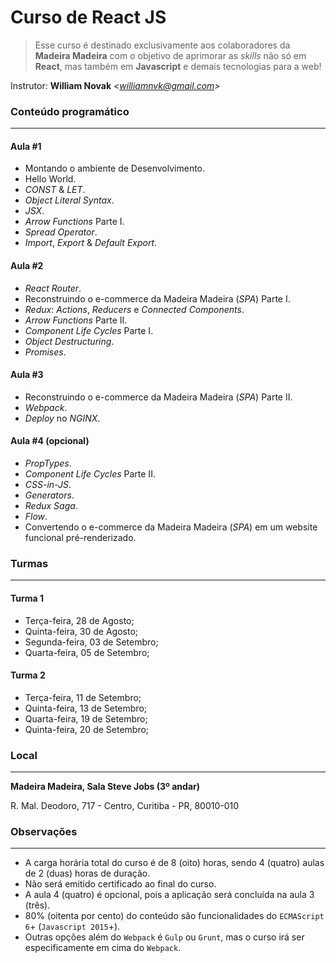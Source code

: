 # Curso de React JS

> Esse curso é destinado exclusivamente aos colaboradores da **Madeira Madeira** com o objetivo de aprimorar as _skills_ não só em **React**, mas também em **Javascript** e demais tecnologias para a web!

Instrutor: **William Novak** _<<williamnvk@gmail.com>>_

### Conteúdo programático

---

#### Aula #1

- Montando o ambiente de Desenvolvimento.
- Hello World.
- _CONST_ & _LET_.
- _Object Literal Syntax_.
- _JSX_.
- _Arrow Functions_ Parte I.
- _Spread Operator_.
- _Import_, _Export_ & _Default Export_.

#### Aula #2

- _React Router_.
- Reconstruindo o e-commerce da Madeira Madeira (_SPA_) Parte I.
- _Redux_: _Actions_, _Reducers_ e _Connected Components_.
- _Arrow Functions_ Parte II.
- _Component Life Cycles_ Parte I.
- _Object Destructuring_.
- _Promises_.

#### Aula #3

- Reconstruindo o e-commerce da Madeira Madeira (_SPA_) Parte II.
- _Webpack_.
- _Deploy_ no _NGINX_.

#### Aula #4 (opcional)

- _PropTypes_.
- _Component Life Cycles_ Parte II.
- _CSS-in-JS_.
- _Generators_.
- _Redux Saga_.
- _Flow_.
- Convertendo o e-commerce da Madeira Madeira (_SPA_) em um website funcional pré-renderizado.

### Turmas

---

#### Turma 1

- Terça-feira, 28 de Agosto;
- Quinta-feira, 30 de Agosto;
- Segunda-feira, 03 de Setembro;
- Quarta-feira, 05 de Setembro;

#### Turma 2

- Terça-feira, 11 de Setembro;
- Quinta-feira, 13 de Setembro;
- Quarta-feira, 19 de Setembro;
- Quinta-feira, 20 de Setembro;

### Local

---

**Madeira Madeira, Sala Steve Jobs (3º andar)**

R. Mal. Deodoro, 717 - Centro, Curitiba - PR, 80010-010

### Observações

---

- A carga horária total do curso é de 8 (oito) horas, sendo 4 (quatro) aulas de 2 (duas) horas de duração.
- Não será emitido certificado ao final do curso.
- A aula 4 (quatro) é opcional, pois a aplicação será concluída na aula 3 (três).
- 80% (oitenta por cento) do conteúdo são funcionalidades do `ECMAScript 6`+ (`Javascript 2015`+).
- Outras opções além do `Webpack` é `Gulp` ou `Grunt`, mas o curso irá ser especificamente em cima do `Webpack`.
